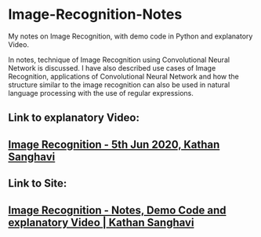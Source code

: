 # Image-Recognition-Notes
My notes on Image Recognition, with demo code in Python and explanatory Video.

In notes, technique of Image Recognition using Convolutional Neural Network is discussed. I have also described use cases of Image Recognition, applications of Convolutional Neural Network and how the structure similar to the image recognition can also be used in natural language processing with the use of regular expressions.

## Link to explanatory Video: 
## [Image Recognition - 5th Jun 2020, Kathan Sanghavi](https://youtu.be/bd-1fQvlSp0)

## Link to Site: 
## [Image Recognition - Notes, Demo Code and explanatory Video | Kathan Sanghavi](https://sites.google.com/view/kathan-sanghavi-201901053/home)
